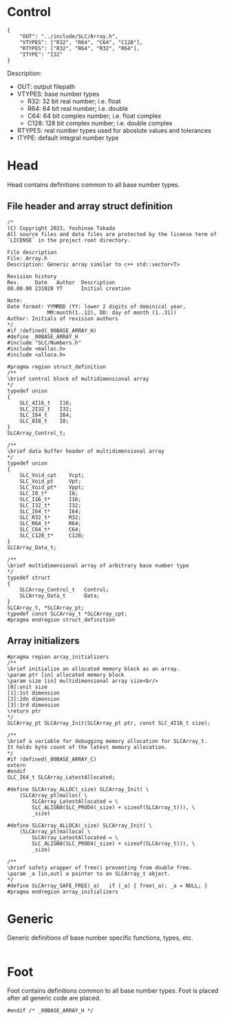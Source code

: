 # Control
```
{
    "OUT": "../include/SLC/Array.h",
    "VTYPES": ["R32", "R64", "C64", "C128"],
    "RTYPES": ["R32", "R64", "R32", "R64"],
    "ITYPE": "I32"
}
```
Description:
* OUT: output filepath
* VTYPES: base number types
    - R32: 32 bit real number; i.e. float
    - R64: 64 bit real number; i.e. double
    - C64: 64 bit complex number; i.e. float complex
    - C128: 128 bit complex number; i.e. double complex
* RTYPES: real number types used for aboslute values and tolerances
* ITYPE: default integral number type
# Head
Head contains definitions common to all base number types.
## File header and array struct definition
```
/*
(C) Copyright 2023, Yoshinao Takada
All source files and data files are protected by the license term of
`LICENSE` in the project root directory.

File description
File: Array.h
Description: Generic array similar to c++ std::vector<T>

Revision history
Rev.     Date   Author  Description
00.00.00 231028 YT      Initial creation

Note:
Date format: YYMMDD (YY: lower 2 digits of dominical year, 
             MM:month(1..12), DD: day of month (1..31))
Author: Initials of revision authors
*/
#if !defined(_00BASE_ARRAY_H)
#define _00BASE_ARRAY_H
#include "SLC/Numbers.h"
#include <malloc.h>
#include <alloca.h>

#pragma region struct_definition
/**
\brief control block of multidimensional array
*/
typedef union
{
    SLC_4I16_t   I16;
    SLC_2I32_t   I32;
    SLC_I64_t    I64;
    SLC_8I8_t    I8;
}
SLCArray_Control_t;

/**
\brief data buffer header of multidimensional array
*/
typedef union
{
    SLC_Void_cpt    Vcpt;
    SLC_Void_pt     Vpt;
    SLC_Void_pt*    Vppt;
    SLC_I8_t*       I8;
    SLC_I16_t*      I16;
    SLC_I32_t*      I32;
    SLC_I64_t*      I64;
    SLC_R32_t*      R32;
    SLC_R64_t*      R64;
    SLC_C64_t*      C64;
    SLC_C128_t*     C128;
}
SLCArray_Data_t;

/**
\brief multidimensional array of arbitrary base number type
*/
typedef struct
{
    SLCArray_Control_t   Control;
    SLCArray_Data_t      Data;
}
SLCArray_t, *SLCArray_pt;
typedef const SLCArray_t *SLCArray_cpt;
#pragma endregion struct_definition
```
## Array initializers
```
#pragma region array_initializers
/**
\brief initialize an allocated memory block as an array.
\param ptr [in] allocated memory block
\param size [in] multidimensional array size<br/>
[0]:unit size
[1]:1st dimension
[2]:2dn dimension
[3]:3rd dimension
\return ptr
*/
SLCArray_pt SLCArray_Init(SLCArray_pt ptr, const SLC_4I16_t size);

/**
\brief a variable for debugging memory allocation for SLCArray_t.
It holds byte count of the latest memory allocation.
*/
#if !defined(_00BASE_ARRAY_C)
extern
#endif
SLC_I64_t SLCArray_LatestAllocated;

#define SLCArray_ALLOC(_size) SLCArray_Init( \
    (SLCArray_pt)malloc( \
        SLCArray_LatestAllocated = \
        SLC_ALIGN8(SLC_PROD4(_size) + sizeof(SLCArray_t))), \
        _size)

#define SLCArray_ALLOCA(_size) SLCArray_Init( \
    (SLCArray_pt)malloca( \
        SLCArray_LatestAllocated = \
        SLC_ALIGN8(SLC_PROD4(_size) + sizeof(SLCArray_t))), \
        _size)

/**
\brief safety wrapper of free() preventing from double free.
\param _a [in,out] a pointer to an SLCArray_t object.
*/
#define SLCArray_SAFE_FREE(_a)   if (_a) { free(_a); _a = NULL; }
#pragma endregion array_initializers
```
# Generic
Generic definitions of base number specific functions, types, etc.
```
```
# Foot
Foot contains definitions common to all base number types.
Foot is placed after all generic code are placed.
```
#endif /* _00BASE_ARRAY_H */
```
